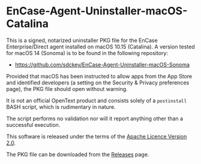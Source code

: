# EnCase-Agent-Uninstaller-macOS-Catalina

This is a signed, notarized uninstaller PKG file for the EnCase Enterprise/Direct agent installed on macOS 10.15 (Catalina). A version tested for macOS 14 (Sonoma) is to be found in the following repository:

- https://github.com/sdckey/EnCase-Agent-Uninstaller-macOS-Sonoma

Provided that macOS has been instructed to allow apps from the App Store and identified developers (a setting on the Security & Privacy preferences page), the PKG file should open without warning.

It is not an official OpenText product and consists solely of a `postinstall` BASH script, which is rudimentary in nature.

The script performs no validation nor will it report anything other than a successful execution.

This software is released under the terms of the [Apache Licence Version 2.0](https://www.apache.org/licenses/LICENSE-2.0).

The PKG file can be downloaded from the [Releases](https://github.com/sdckey/EnCase-Agent-Uninstaller-macOS-Catalina/releases) page.
